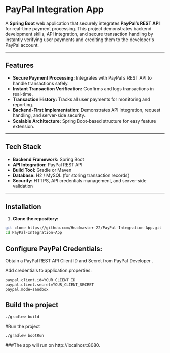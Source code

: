 # PayPal Integration App

A **Spring Boot** web application that securely integrates **PayPal’s REST API** for real-time payment processing. This project demonstrates backend development skills, API integration, and secure transaction handling by instantly verifying user payments and crediting them to the developer's PayPal account.

---

## Features

- **Secure Payment Processing:** Integrates with PayPal’s REST API to handle transactions safely.
- **Instant Transaction Verification:** Confirms and logs transactions in real-time.
- **Transaction History:** Tracks all user payments for monitoring and reporting.
- **Backend-First Implementation:** Demonstrates API integration, request handling, and server-side security.
- **Scalable Architecture:** Spring Boot-based structure for easy feature extension.

---

## Tech Stack

- **Backend Framework:** Spring Boot  
- **API Integration:** PayPal REST API  
- **Build Tool:** Gradle or Maven  
- **Database:** H2 / MySQL (for storing transaction records)  
- **Security:** HTTPS, API credentials management, and server-side validation

---

## Installation

1. **Clone the repository:**

```bash
git clone https://github.com/Headmaster-22/PayPal-Integration-App.git
cd PayPal-Integration-App
```
## Configure PayPal Credentials:

Obtain a PayPal REST API Client ID and Secret from PayPal Developer
.

Add credentials to application.properties:

```bash
paypal.client.id=YOUR_CLIENT_ID
paypal.client.secret=YOUR_CLIENT_SECRET
paypal.mode=sandbox
```

## Build the project
```bash
./gradlew build
```

#Run the project
```bash
./gradlew bootRun
```

###The app will run on http://localhost:8080.
